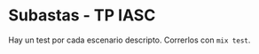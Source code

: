 Subastas - TP IASC
===================

Hay un test por cada escenario descripto.
Correrlos con ```mix test```.
